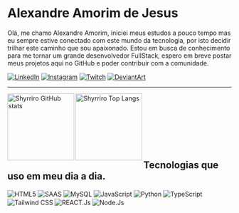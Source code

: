 # Alexandre Amorim de Jesus

Olá, me chamo Alexandre Amorim, iniciei meus estudos a pouco tempo mas eu sempre estive conectado com este mundo da tecnologia, por isto decidir trilhar este caminho que sou apaixonado. 
Estou em busca de conhecimento para me tornar um grande desenvolvedor FullStack, espero em breve postar meus projetos aqui no GitHub e poder contribuir com a comunidade.

[![LinkedIn](https://img.shields.io/badge/LinkedIn-0077B5?style=for-the-badge&logo=linkedin&logoColor=white)](https://www.linkedin.com/in/alexandreamorimdejesus/)
[![Instagram](https://img.shields.io/badge/Instagram-E4405F?style=for-the-badge&logo=instagram&logoColor=white)](https://www.instagram.com/shy_hero7)
[![Twitch](https://img.shields.io/badge/Twitch-9146FF?style=for-the-badge&logo=twitch&logoColor=white)](https://www.twitch.tv/shyrriro)
[![DeviantArt](https://img.shields.io/badge/DeviantArt-05CC47?style=for-the-badge&logo=deviantart&logoColor=white)](https://www.deviantart.com/shyrriro/gallery/all)

---
<p>
  <img align="left" height="150px" alt="Shyrriro GitHub stats" src="https://github-readme-stats.vercel.app/api?username=shyrriro&show_icons=true&theme=radical"/>
  <img align="left" height="150px" alt="Shyrriro Top Langs" src="https://github-readme-stats.vercel.app/api/top-langs/?username=shyrriro&theme=radical&layout=compact&custom_title=Tecnologias"/>
</p>

<br/><br/><br/><br/><br/><br/><br/>

## Tecnologias que uso em meu dia a dia.

<div style="display: inline_block">
  <img align="center" alt="HTML5" src="https://img.shields.io/badge/HTML5-E34F26?style=for-the-badge&logo=html5&l" />
  <img align="center" alt="SAAS" src="https://img.shields.io/badge/Sass-CC6699?style=for-the-badge&logo=sass&logoColor=white" />
  <img align="center" alt="MySQL" src="https://img.shields.io/badge/MySQL-00000F?style=for-the-badge&logo=mysql&logoColor=white" />
  <img align="center" alt="JavaScript" src="https://img.shields.io/badge/JavaScript-F7DF1E?style=for-the-badge&logo=javascript&logoColor=black" />
  <img align="center" alt="Python" src="https://img.shields.io/badge/Python-14354C?style=for-the-badge&logo=python&logoColor=white" />
  <img align="center" alt="TypeScript" src="https://img.shields.io/badge/TypeScript-007ACC?style=for-the-badge&logo=typescript&logoColor=white" />
  <img align="center" alt="Tailwind CSS" src="https://img.shields.io/badge/Tailwind_CSS-38B2AC?style=for-the-badge&logo=tailwind-css&logoColor=white" />
  <img align="center" alt="REACT.Js" src="https://img.shields.io/badge/React-20232A?style=for-the-badge&logo=react&logoColor=61DAFB" />
  <img align="center" alt="Node.Js" src="https://img.shields.io/badge/Node.js-43853D?style=for-the-badge&logo=node.js&logoColor=white" />
</div>


<!--
**Shyrriro/shyrriro** is a ✨ _special_ ✨ repository because its `README.md` (this file) appears on your GitHub profile.

Here are some ideas to get you started:

- 🔭 I’m currently working on ...
- 🌱 I’m currently learning ...
- 👯 I’m looking to collaborate on ...
- 🤔 I’m looking for help with ...
- 💬 Ask me about ...
- 📫 How to reach me: ...
- 😄 Pronouns: ...
- ⚡ Fun fact: ...
-->
